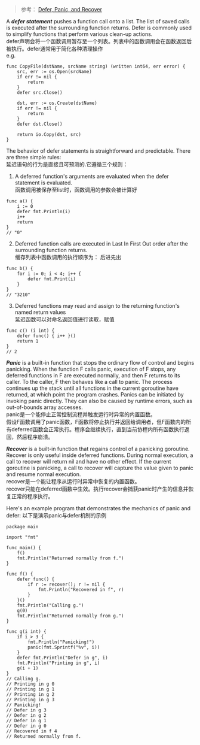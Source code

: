 > 参考： [Defer, Panic, and Recover](https://blog.go-zh.org/defer-panic-and-recover)

A ***defer statement*** pushes a function call onto a list. The list of saved calls is executed after the surrounding function returns. Defer is commonly used to simplify functions that perform various clean-up actions.      
defer声明会将一个函数调用暂存至一个列表。列表中的函数调用会在函数返回后被执行。defer通常用于简化各种清理操作      
e.g.
```golang
func CopyFile(dstName, srcName string) (written int64, err error) {
    src, err := os.Open(srcName)
    if err != nil {
        return
    }
    defer src.Close()

    dst, err := os.Create(dstName)
    if err != nil {
        return
    }
    defer dst.Close()

    return io.Copy(dst, src)
}
```
The behavior of defer statements is straightforward and predictable. There are three simple rules:    
延迟语句的行为是直接且可预测的.它遵循三个规则：    
1. A deferred function's arguments are evaluated when the defer statement is evaluated.       
函数调用被保存至list时，函数调用的参数会被计算好
```golang
func a() {
    i := 0
    defer fmt.Println(i)
    i++
    return
}
// "0"
```
2. Deferred function calls are executed in Last In First Out order after the surrounding function returns.     
缓存列表中函数调用的执行顺序为： 后进先出
```golang
func b() {
    for i := 0; i < 4; i++ {
        defer fmt.Print(i)
    }
}
// "3210"
```
3. Deferred functions may read and assign to the returning function's named return values     
延迟函数可以对命名返回值进行读取，赋值
```golang
func c() (i int) {
    defer func() { i++ }()
    return 1
}
// 2
```

***Panic*** is a built-in function that stops the ordinary flow of control and begins panicking. When the function F calls panic, execution of F stops, any deferred functions in F are executed normally, and then F returns to its caller. To the caller, F then behaves like a call to panic. The process continues up the stack until all functions in the current goroutine have returned, at which point the program crashes. Panics can be initiated by invoking panic directly. They can also be caused by runtime errors, such as out-of-bounds array accesses.    
panic是一个能停止正常控制流程并触发运行时异常的内置函数。    
假设F函数调用了panic函数，F函数将停止执行并返回给调用者，但F函数内的所有deferred函数会正常执行。程序会继续执行，直到当前协程内所有函数执行返回，然后程序崩溃。

***Recover*** is a built-in function that regains control of a panicking goroutine. Recover is only useful inside deferred functions. During normal execution, a call to recover will return nil and have no other effect. If the current goroutine is panicking, a call to recover will capture the value given to panic and resume normal execution.     
recover是一个能让程序从运行时异常中恢复的内置函数。          
recover只能在deferred函数中生效。执行recover会捕获panic时产生的信息并恢复正常的程序执行。

Here's an example program that demonstrates the mechanics of panic and defer:
以下是演示panic与defer机制的示例
```golang
package main

import "fmt"

func main() {
    f()
    fmt.Println("Returned normally from f.")
}

func f() {
    defer func() {
        if r := recover(); r != nil {
            fmt.Println("Recovered in f", r)
        }
    }()
    fmt.Println("Calling g.")
    g(0)
    fmt.Println("Returned normally from g.")
}

func g(i int) {
    if i > 3 {
        fmt.Println("Panicking!")
        panic(fmt.Sprintf("%v", i))
    }
    defer fmt.Println("Defer in g", i)
    fmt.Println("Printing in g", i)
    g(i + 1)
}
// Calling g.
// Printing in g 0
// Printing in g 1
// Printing in g 2
// Printing in g 3
// Panicking!
// Defer in g 3
// Defer in g 2
// Defer in g 1
// Defer in g 0
// Recovered in f 4
// Returned normally from f.
```
